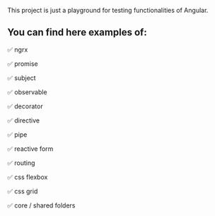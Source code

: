 This project is just a playground for testing functionalities of Angular.

## You can find here examples of:

:white_check_mark: ngrx

:white_check_mark: promise

:white_check_mark: subject

:white_check_mark: observable

:white_check_mark: decorator

:white_check_mark: directive

:white_check_mark: pipe

:white_check_mark: reactive form

:white_check_mark: routing

:white_check_mark: css flexbox

:white_check_mark: css grid

:white_check_mark: core / shared folders
